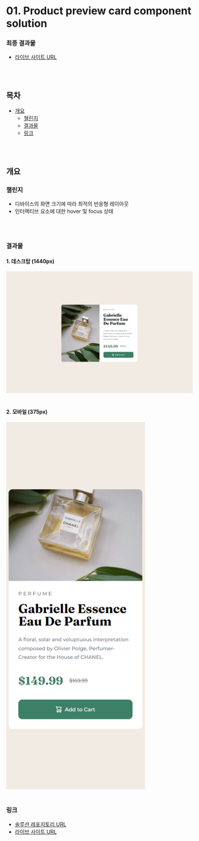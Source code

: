# 01. Product preview card component solution
### 최종 결과물
- [라이브 사이트 URL](https://01-product-preview-card-component.vercel.app/)
<br>
<br>

## 목차

- [개요](#개요)
  - [챌린지](#챌린지)
  - [결과물](#결과물)
  - [링크](#링크)
<br>
<br>

## 개요

### 챌린지
- 디바이스의 화면 크기에 따라 최적의 반응형 레이아웃
- 인터랙티브 요소에 대한 hover 및 focus 상태
<br>
<br>

### 결과물

#### 1. 데스크탑 (1440px)
<img src="./images/screenshot01.png" style="width: 1440px;">
<br>
<br>

#### 2. 모바일 (375px)
<img src="./images/screenshot02.png" style="width: 375px;">
<br>
<br>

### 링크

- [솔루션 레포지토리 URL](https://github.com/angielxx/Frontend-Mentor-Challenges/tree/main/01_Product-preview-card-component)
- [라이브 사이트 URL](https://01-product-preview-card-component.vercel.app/)
